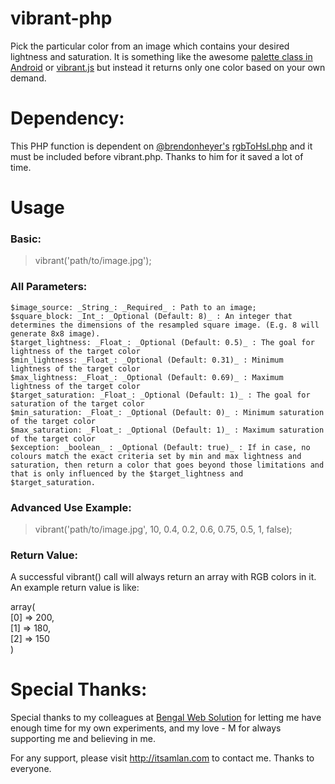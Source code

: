 # vibrant-php
Pick the particular color from an image which contains your desired lightness and saturation. It is something like the awesome [palette class in Android](https://developer.android.com/reference/android/support/v7/graphics/Palette.html) or [vibrant.js](https://jariz.github.io/vibrant.js/) but instead it returns only one color based on your own demand.

# Dependency:
This PHP function is dependent on [@brendonheyer's](https://gist.github.com/brandonheyer) [rgbToHsl.php](https://gist.github.com/brandonheyer/5254516) and it must be included before vibrant.php. Thanks to him for it saved a lot of time.

# Usage

### Basic:

> vibrant('path/to/image.jpg');

### All Parameters:
```
$image_source: _String_: _Required_ : Path to an image;  
$square_block: _Int_: _Optional (Default: 8)_ : An integer that determines the dimensions of the resampled square image. (E.g. 8 will generate 8x8 image).  
$target_lightness: _Float_: _Optional (Default: 0.5)_ : The goal for lightness of the target color  
$min_lightness: _Float_: _Optional (Default: 0.31)_ : Minimum lightness of the target color  
$max_lightness: _Float_: _Optional (Default: 0.69)_ : Maximum lightness of the target color  
$target_saturation: _Float_: _Optional (Default: 1)_ : The goal for saturation of the target color  
$min_saturation: _Float_: _Optional (Default: 0)_ : Minimum saturation of the target color  
$max_saturation: _Float_: _Optional (Default: 1)_ : Maximum saturation of the target color  
$exception: _boolean_ : _Optional (Default: true)_ : If in case, no colours match the exact criteria set by min and max lightness and saturation, then return a color that goes beyond those limitations and that is only influenced by the $target_lightness and $target_saturation.
```
### Advanced Use Example:

> vibrant('path/to/image.jpg', 10, 0.4, 0.2, 0.6, 0.75, 0.5, 1, false);

### Return Value:

A successful vibrant() call will always return an array with RGB colors in it. An example return value is like:

array(  
  [0] => 200,  
  [1] => 180,  
  [2] => 150  
 )

# Special Thanks:
Special thanks to my colleagues at [Bengal Web Solution](https://bengalwebsolution.com) for letting me have enough time for my own experiments, and my love - M for always supporting me and believing in me.

For any support, please visit http://itsamlan.com to contact me.
Thanks to everyone.
